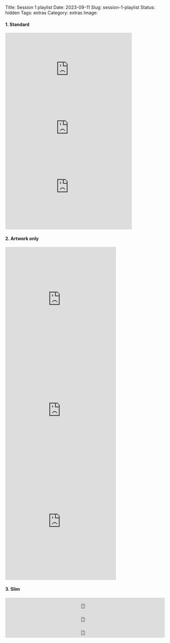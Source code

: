 Title: Session 1 playlist
Date: 2023-09-11
Slug: session-1-playlist
Status: hidden
Tags: extras
Category: extras
Image: 


#### 1. Standard
<iframe style="border: 0; width: 400px; height: 250px;" src="https://bandcamp.com/EmbeddedPlayer/album=2184715656/size=large/bgcol=ffffff/linkcol=f171a2/artwork=small/transparent=true/" seamless><a href="https://peopletakingpictures.bandcamp.com/album/for-meta-or-for-worse">For Meta Or For Worse by People Taking Pictures</a></iframe>


<iframe style="border: 0; width: 400px; height: 120px;" src="https://bandcamp.com/EmbeddedPlayer/track=4099388090/size=large/bgcol=ffffff/linkcol=f171a2/tracklist=false/artwork=small/transparent=true/" seamless><a href="https://sweatbandgals.bandcamp.com/track/bowls-club">Bowls Club by SWEAT</a></iframe>

<iframe style="border: 0; width: 400px; height: 250px;" src="https://bandcamp.com/EmbeddedPlayer/album=965303029/size=large/bgcol=ffffff/linkcol=f171a2/artwork=small/transparent=true/" seamless><a href="https://denniscometti.bandcamp.com/album/suburban-condition-2">Suburban Condition by Dennis Cometti</a></iframe>


#### 2. Artwork only
<iframe style="border: 0; width: 350px; height: 350px;" src="https://bandcamp.com/EmbeddedPlayer/album=2184715656/size=large/bgcol=ffffff/linkcol=f171a2/minimal=true/transparent=true/" seamless><a href="https://peopletakingpictures.bandcamp.com/album/for-meta-or-for-worse">For Meta Or For Worse by People Taking Pictures</a></iframe>

<iframe style="border: 0; width: 350px; height: 350px;" src="https://bandcamp.com/EmbeddedPlayer/track=4099388090/size=large/bgcol=ffffff/linkcol=f171a2/minimal=true/transparent=true/" seamless><a href="https://sweatbandgals.bandcamp.com/track/bowls-club">Bowls Club by SWEAT</a></iframe>

<iframe style="border: 0; width: 350px; height: 350px;" src="https://bandcamp.com/EmbeddedPlayer/album=965303029/size=large/bgcol=ffffff/linkcol=f171a2/minimal=true/transparent=true/" seamless><a href="https://denniscometti.bandcamp.com/album/suburban-condition-2">Suburban Condition by Dennis Cometti</a></iframe>

#### 3. Slim
<iframe style="border: 0; width: 100%; height: 42px;" src="https://bandcamp.com/EmbeddedPlayer/album=2184715656/size=small/bgcol=ffffff/linkcol=f171a2/transparent=true/" seamless><a href="https://peopletakingpictures.bandcamp.com/album/for-meta-or-for-worse">For Meta Or For Worse by People Taking Pictures</a></iframe>

<iframe style="border: 0; width: 100%; height: 42px;" src="https://bandcamp.com/EmbeddedPlayer/album=965303029/size=small/bgcol=ffffff/linkcol=f171a2/transparent=true/" seamless><a href="https://denniscometti.bandcamp.com/album/suburban-condition-2">Suburban Condition by Dennis Cometti</a></iframe>

<iframe style="border: 0; width: 100%; height: 42px;" src="https://bandcamp.com/EmbeddedPlayer/track=4099388090/size=small/bgcol=ffffff/linkcol=f171a2/transparent=true/" seamless><a href="https://sweatbandgals.bandcamp.com/track/bowls-club">Bowls Club by SWEAT</a></iframe>